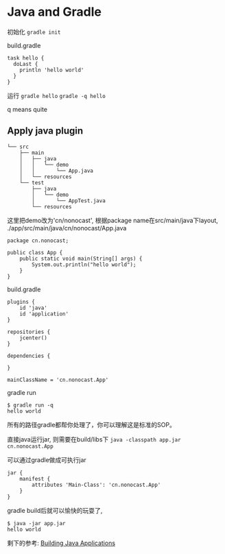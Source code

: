 Java and Gradle
===============
初始化
`gradle init`


build.gradle
```
task hello {
  doLast {
    println 'hello world'
  }
}
```
运行
`gradle hello`
`gradle -q hello` 

q means quite

## Apply java plugin
```
└── src
    ├── main
    │   ├── java  
    │   │   └── demo
    │   │       └── App.java
    │   └── resources
    └── test      
        ├── java
        │   └── demo
        │       └── AppTest.java
        └── resources
```
这里把demo改为'cn/nonocast', 根据package name在src/main/java下layout,
./app/src/main/java/cn/nonocast/App.java
```
package cn.nonocast;

public class App {
    public static void main(String[] args) {  
        System.out.println("hello world");
    }
}
```

build.gradle
```
plugins {
    id 'java'
    id 'application'
}

repositories {
    jcenter() 
}

dependencies {

}

mainClassName = 'cn.nonocast.App' 
```

gradle run
```
$ gradle run -q
hello world
```

所有的路径gradle都帮你处理了，你可以理解这是标准的SOP。

直接java运行jar, 则需要在build/libs下
`
java -classpath app.jar cn.nonocast.App
`

可以通过gradle做成可执行jar
```
jar {
    manifest {
        attributes 'Main-Class': 'cn.nonocast.App'
    }
}
```

gradle build后就可以愉快的玩耍了,
```
$ java -jar app.jar 
hello world
```

剩下的参考:
[Building Java Applications](https://guides.gradle.org/building-java-applications/)